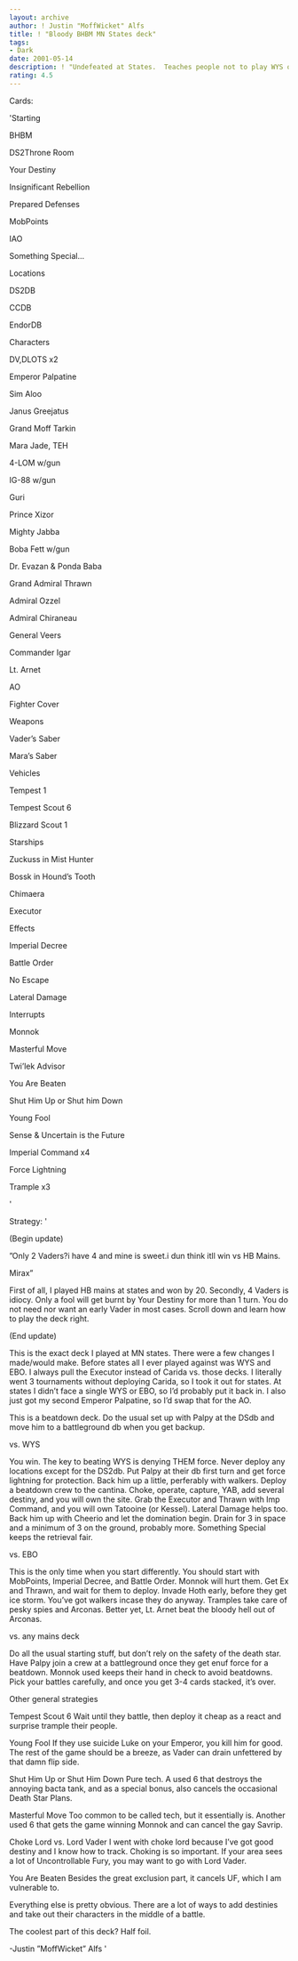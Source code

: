 ```yaml
---
layout: archive
author: ! Justin "MoffWicket" Alfs
title: ! "Bloody BHBM MN States deck"
tags:
- Dark
date: 2001-05-14
description: ! "Undefeated at States.  Teaches people not to play WYS or EBOX."
rating: 4.5
---
```

Cards: 

'Starting

BHBM

DS2Throne Room

Your Destiny

Insignificant Rebellion

Prepared Defenses

MobPoints

IAO

Something Special...


Locations

DS2DB

CCDB

EndorDB


Characters

DV,DLOTS x2

Emperor Palpatine

Sim Aloo

Janus Greejatus

Grand Moff Tarkin

Mara Jade, TEH

4-LOM w/gun

IG-88 w/gun

Guri

Prince Xizor

Mighty Jabba

Boba Fett w/gun

Dr. Evazan & Ponda Baba

Grand Admiral Thrawn

Admiral Ozzel

Admiral Chiraneau

General Veers

Commander Igar

Lt. Arnet


AO

Fighter Cover


Weapons

Vader’s Saber

Mara’s Saber


Vehicles

Tempest 1

Tempest Scout 6

Blizzard Scout 1


Starships

Zuckuss in Mist Hunter

Bossk in Hound’s Tooth

Chimaera

Executor


Effects

Imperial Decree

Battle Order

No Escape

Lateral Damage


Interrupts

Monnok

Masterful Move

Twi’lek Advisor

You Are Beaten

Shut Him Up or Shut him Down

Young Fool

Sense & Uncertain is the Future

Imperial Command x4

Force Lightning

Trample x3




'

Strategy: '

(Begin update)

”Only 2 Vaders?i have 4 and mine is sweet.i dun think itll win vs HB Mains.  

  Mirax”

First of all, I played HB mains at states and won by 20.  Secondly, 4 Vaders is idiocy.  Only a fool will get burnt by Your Destiny for more than 1 turn.  You do not need nor want an early Vader in most cases.  Scroll down and learn how to play the deck right.

(End update)


This is the exact deck I played at MN states.  There were a few changes I made/would make.  Before states all I ever played against was WYS and EBO.  I always pull the Executor instead of Carida vs. those decks.  I literally went 3 tournaments without deploying Carida, so I took it out for states.  At states I didn’t face a single WYS or EBO, so I’d probably put it back in.  I also just got my second Emperor Palpatine, so I’d swap that for the AO.


This is a beatdown deck.  Do the usual set up with Palpy at the DSdb and move him to a battleground db when you get backup.


vs. WYS

You win.  The key to beating WYS is denying THEM force.  Never deploy any locations except for the DS2db.  Put Palpy at their db first turn and get force lightning for protection.  Back him up a little, perferably with walkers.  Deploy a beatdown crew to the cantina.  Choke, operate, capture, YAB, add several destiny, and you will own the site.  Grab the Executor and Thrawn with Imp Command, and you will own Tatooine (or Kessel).  Lateral Damage helps too.  Back him up with Cheerio and let the domination begin.  Drain for 3 in space and a minimum of 3 on the ground, probably more.  Something Special keeps the retrieval fair.


vs. EBO

This is the only time when you start differently.  You should start with MobPoints, Imperial Decree, and Battle Order.  Monnok will hurt them.  Get Ex and Thrawn, and wait for them to deploy.  Invade Hoth early, before they get ice storm.  You’ve got walkers incase they do anyway.  Tramples take care of pesky spies and Arconas.  Better yet, Lt. Arnet beat the bloody hell out of Arconas.


vs. any mains deck

Do all the usual starting stuff, but don’t rely on the safety of the death star.  Have Palpy join a crew at a battleground once they get enuf force for a beatdown.  Monnok used keeps their hand in check to avoid beatdowns.  Pick your battles carefully, and once you get 3-4 cards stacked, it’s over.


Other general strategies


Tempest Scout 6 Wait until they battle, then deploy it cheap as a react and surprise trample their people. 


Young Fool If they use suicide Luke on your Emperor, you kill him for good.  The rest of the game should be a breeze, as Vader can drain unfettered by that damn flip side.


Shut Him Up or Shut Him Down Pure tech.  A used 6 that destroys the annoying bacta tank, and as a special bonus, also cancels the occasional Death Star Plans.


Masterful Move Too common to be called tech, but it essentially is.  Another used 6 that gets the game winning Monnok and can cancel the gay Savrip.


Choke Lord vs. Lord Vader I went with choke lord because I’ve got good destiny and I know how to track.  Choking is so important.  If your area sees a lot of Uncontrollable Fury, you may want to go with Lord Vader.


You Are Beaten Besides the great exclusion part, it cancels UF, which I am vulnerable to.


Everything else is pretty obvious.  There are a lot of ways to add destinies and take out their characters in the middle of a battle.


The coolest part of this deck?  Half foil.


-Justin ”MoffWicket” Alfs  '